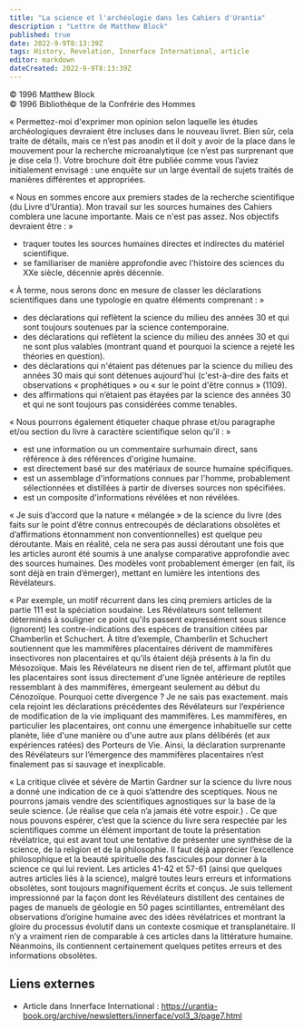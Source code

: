 ```yaml
---
title: "La science et l'archéologie dans les Cahiers d'Urantia"
description : "Lettre de Matthew Block"
published: true
date: 2022-9-9T8:13:39Z
tags: History, Revelation, Innerface International, article
editor: markdown
dateCreated: 2022-9-9T8:13:39Z
---
```


<p class="v-card v-sheet theme--light gray lighten-3 px-2">© 1996 Matthew Block<br>© 1996 Bibliothèque de la Confrérie des Hommes</p>


« Permettez-moi d'exprimer mon opinion selon laquelle les études archéologiques devraient être incluses dans le nouveau livret. Bien sûr, cela traite de détails, mais ce n’est pas anodin et il doit y avoir de la place dans le mouvement pour la recherche microanalytique (ce n’est pas surprenant que je dise cela !). Votre brochure doit être publiée comme vous l’aviez initialement envisagé : une enquête sur un large éventail de sujets traités de manières différentes et appropriées.

« Nous en sommes encore aux premiers stades de la recherche scientifique (du Livre d’Urantia). Mon travail sur les sources humaines des Cahiers comblera une lacune importante. Mais ce n'est pas assez. Nos objectifs devraient être : »

- traquer toutes les sources humaines directes et indirectes du matériel scientifique.
- se familiariser de manière approfondie avec l'histoire des sciences du XXe siècle, décennie après décennie.

« À terme, nous serons donc en mesure de classer les déclarations scientifiques dans une typologie en quatre éléments comprenant : »
- des déclarations qui reflètent la science du milieu des années 30 et qui sont toujours soutenues par la science contemporaine.
- des déclarations qui reflètent la science du milieu des années 30 et qui ne sont plus valables (montrant quand et pourquoi la science a rejeté les théories en question).
- des déclarations qui n'étaient pas détenues par la science du milieu des années 30 mais qui sont détenues aujourd'hui (c'est-à-dire des faits et observations « prophétiques » ou « sur le point d'être connus » (1109).
- des affirmations qui n’étaient pas étayées par la science des années 30 et qui ne sont toujours pas considérées comme tenables.

« Nous pourrons également étiqueter chaque phrase et/ou paragraphe et/ou section du livre à caractère scientifique selon qu'il : »
- est une information ou un commentaire surhumain direct, sans référence à des références d'origine humaine.
- est directement basé sur des matériaux de source humaine spécifiques.
- est un assemblage d'informations connues par l'homme, probablement sélectionnées et distillées à partir de diverses sources non spécifiées.
- est un composite d'informations révélées et non révélées.

« Je suis d’accord que la nature « mélangée » de la science du livre (des faits sur le point d’être connus entrecoupés de déclarations obsolètes et d’affirmations étonnamment non conventionnelles) est quelque peu déroutante. Mais en réalité, cela ne sera pas aussi déroutant une fois que les articles auront été soumis à une analyse comparative approfondie avec des sources humaines. Des modèles vont probablement émerger (en fait, ils sont déjà en train d’émerger), mettant en lumière les intentions des Révélateurs.

« Par exemple, un motif récurrent dans les cinq premiers articles de la partie 111 est la spéciation soudaine. Les Révélateurs sont tellement déterminés à souligner ce point qu'ils passent expressément sous silence (ignorent) les contre-indications des espèces de transition citées par Chamberlin et Schuchert. À titre d’exemple, Chamberlin et Schuchert soutiennent que les mammifères placentaires dérivent de mammifères insectivores non placentaires et qu’ils étaient déjà présents à la fin du Mésozoïque. Mais les Révélateurs ne disent rien de tel, affirmant plutôt que les placentaires sont issus directement d'une lignée antérieure de reptiles ressemblant à des mammifères, émergeant seulement au début du Cénozoïque. Pourquoi cette divergence ? Je ne sais pas exactement.  mais cela rejoint les déclarations précédentes des Révélateurs sur l’expérience de modification de la vie impliquant des mammifères. Les mammifères, en particulier les placentaires, ont connu une émergence inhabituelle sur cette planète, liée d'une manière ou d'une autre aux plans délibérés (et aux expériences ratées) des Porteurs de Vie. Ainsi, la déclaration surprenante des Révélateurs sur l’émergence des mammifères placentaires n’est finalement pas si sauvage et inexplicable.

« La critique clivée et sévère de Martin Gardner sur la science du livre nous a donné une indication de ce à quoi s’attendre des sceptiques. Nous ne pourrons jamais vendre des scientifiques agnostiques sur la base de la seule science. (Je réalise que cela n’a jamais été votre espoir.) .  Ce que nous pouvons espérer, c’est que la science du livre sera respectée par les scientifiques comme un élément important de toute la présentation révélatrice, qui est avant tout une tentative de présenter une synthèse de la science, de la religion et de la philosophie. Il faut déjà apprécier l’excellence philosophique et la beauté spirituelle des fascicules pour donner à la science ce qui lui revient. Les articles 41-42 et 57-61 (ainsi que quelques autres articles liés à la science), malgré toutes leurs erreurs et informations obsolètes, sont toujours magnifiquement écrits et conçus. Je suis tellement impressionné par la façon dont les Révélateurs distillent des centaines de pages de manuels de géologie en 50 pages scintillantes, entremêlant des observations d’origine humaine avec des idées révélatrices et montrant la gloire du processus évolutif dans un contexte cosmique et transplanétaire. Il n’y a vraiment rien de comparable à ces articles dans la littérature humaine. Néanmoins, ils contiennent certainement quelques petites erreurs et des informations obsolètes.

## Liens externes

- Article dans Innerface International : https://urantia-book.org/archive/newsletters/innerface/vol3_3/page7.html





